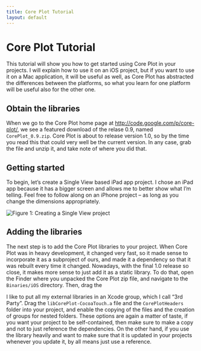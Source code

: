 ```yaml
---
title: Core Plot Tutorial
layout: default
---
```


# Core Plot Tutorial

This tutorial will show you how to get started using Core Plot in your projects. I will explain how to use it on an iOS project, but if you want to use it on a Mac application, it will be useful as well, as Core Plot has abstracted the differences between the platforms, so what you learn for one platform will be useful also for the other one.

## Obtain the libraries

When we go to the Core Plot home page at http://code.google.com/p/core-plot/, we see a featured download of the relase 0.9, named `CorePlot_0.9.zip`. Core Plot is about to release version 1.0, so by the time you read this that could very well be the current version. In any case, grab the file and unzip it, and take note of where you did that.

## Getting started

To begin, let’s create a Single View based iPad app project. I chose an iPad app because it has a bigger screen and allows me to better show what I’m telling. Feel free to follow along on an iPhone project – as long as you change the dimensions appropriately.

![Figure 1: Creating a Single View project](http://cl.ly/122P1l170N0Q1e0Y0x02/Image%202011.11.06%2018:57:48.png)

## Adding the libraries

The next step is to add the Core Plot libraries to your project. When Core Plot was in heavy development, it changed very fast, so it made sense to incorporate it as a subproject of ours, and made it a dependency so that it was rebuilt every time it changed. Nowadays, with the final 1.0 release so close, it makes more sense to just add it as a static library. To do that, open the Finder where you unpacked the Core Plot zip file, and navigate to the `Binaries/iOS` directory. Then, drag the 

I like to put all my external libraries in an Xcode group, which I call “3rd Party”. Drag the `libCorePlot-CocoaTouch.a` file and the `CorePlotHeaders` folder into your project, and enable the copying of the files and the creation of groups for nested folders. These options are again a matter of taste, if you want your project to be self-contained, then make sure to make a copy and not to just reference the dependencies. On the other hand, if you use the library heavily and want to make sure that it is updated in your projects whenever you update it, by all means just use a reference. 